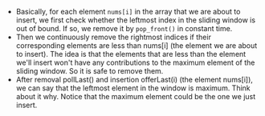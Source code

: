 - Basically, for each element `nums[i]` in the array that we are about to insert, we first check whether the leftmost index in the sliding window is out of bound. If so, we remove it by `pop_front()` in constant time.
​
- Then we continuously remove the rightmost indices if their corresponding elements are less than nums[i] (the element we are about to insert). The idea is that the elements that are less than the element we'll insert won't have any contributions to the maximum element of the sliding window. So it is safe to remove them.
​
- After removal pollLast() and insertion offerLast(i) (the element nums[i]), we can say that the leftmost element in the window is maximum. Think about it why. Notice that the maximum element could be the one we just insert.